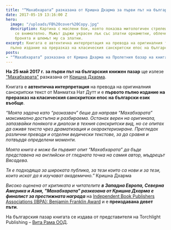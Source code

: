 ```yaml
---
title: "“Махабхарата“ разказана от Кришна Дхарма за първи път на български език"
date: 2017-05-19 13:16:00 Z
hero:
  image: "/uploads/FB%20cover%20Copy.jpg"
  description: Картина с маслени бои, която показва митологичен стрелец, прицелващ
    се внимателно. Мъжът държи украсен лък със златни орнаметни, облечен е богато,
    бронята и шлемът му са златни.
excerpt: Книгата е автентична интерпретация на превода на оригиналния текст и е първото
  пълно издание на преразказ на класическия санскритски епос на български.
posts:
- "“Махабхарата“ разказана от Кришна Дхарма на Пролетния базар на книгата"
---
```


**На** **25 май 2017 г.** **за първи път на българския книжен пазар** ще излезе ["Махабхарата"](/about-book) разказана от [Кришна Дхарма](/about-author).

Книгата е **автентична интерпретация** на превода на оригиналния санскритски текст от Манматха Нат Дутт и е **първото пълно издание на преразказ на класическия санскритски епос на български език въобще**.

*“Моята задача като “разказвач” беше да направя “Махабхарата” максимално достъпна и разбираема. Останах верен на оригинала, запазвайки понякога и диалози в техния санскритски вид, но се опитах да оживя текста чрез драматизация и охарактеризиране. Прегледах различни преводи и отделни ведически текстове, за да сравня и потвърдя определени моменти.*

*Моята книга е може би първият опит “Махабхарата” да бъде представена на английски от гледната точка на самия автор, мъдрецът Вясадева.*

*Тя е подходяща за широката публика, за тези които са нови и за тези, които искат да я изучават академично.”* Кришна Дхарма

*Високо оценена от критиката и читателите* ***в Западна Европа, Северна Америка и Азия, "Махабхарата" разказана от Кришна Дхарма е финалист за престижната наградa*** на [Independent Book Publishers Associations (IBPA): Benjamin Franklin Award](http://ibpabenjaminfranklinawards.com/) и е **преиздавана девет пъти**.

На българския пазар книгата се издава от представителя на Torchlight Publishing – [Вита Рама ООД](http://vitarama.bg/bg/).